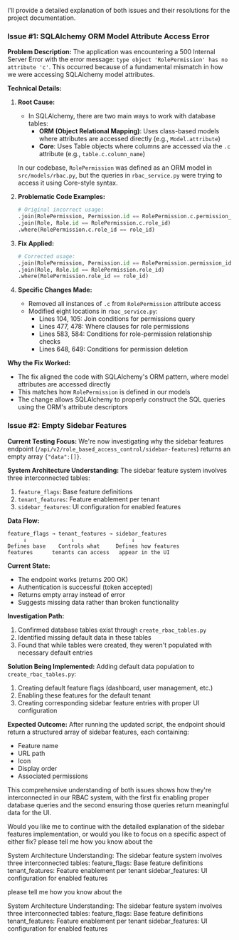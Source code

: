 I'll provide a detailed explanation of both issues and their resolutions for the project documentation.

### Issue #1: SQLAlchemy ORM Model Attribute Access Error

**Problem Description:**
The application was encountering a 500 Internal Server Error with the error message: `type object 'RolePermission' has no attribute 'c'`. This occurred because of a fundamental mismatch in how we were accessing SQLAlchemy model attributes.

**Technical Details:**

1. **Root Cause:**

   - In SQLAlchemy, there are two main ways to work with database tables:
     - **ORM (Object Relational Mapping)**: Uses class-based models where attributes are accessed directly (e.g., `Model.attribute`)
     - **Core**: Uses Table objects where columns are accessed via the `.c` attribute (e.g., `table.c.column_name`)

   In our codebase, `RolePermission` was defined as an ORM model in `src/models/rbac.py`, but the queries in `rbac_service.py` were trying to access it using Core-style syntax.

2. **Problematic Code Examples:**

   ```python
   # Original incorrect usage:
   .join(RolePermission, Permission.id == RolePermission.c.permission_id)
   .join(Role, Role.id == RolePermission.c.role_id)
   .where(RolePermission.c.role_id == role_id)
   ```

3. **Fix Applied:**

   ```python
   # Corrected usage:
   .join(RolePermission, Permission.id == RolePermission.permission_id)
   .join(Role, Role.id == RolePermission.role_id)
   .where(RolePermission.role_id == role_id)
   ```

4. **Specific Changes Made:**
   - Removed all instances of `.c` from `RolePermission` attribute access
   - Modified eight locations in `rbac_service.py`:
     - Lines 104, 105: Join conditions for permissions query
     - Lines 477, 478: Where clauses for role permissions
     - Lines 583, 584: Conditions for role-permission relationship checks
     - Lines 648, 649: Conditions for permission deletion

**Why the Fix Worked:**

- The fix aligned the code with SQLAlchemy's ORM pattern, where model attributes are accessed directly
- This matches how `RolePermission` is defined in our models
- The change allows SQLAlchemy to properly construct the SQL queries using the ORM's attribute descriptors

### Issue #2: Empty Sidebar Features

**Current Testing Focus:**
We're now investigating why the sidebar features endpoint (`/api/v2/role_based_access_control/sidebar-features`) returns an empty array `{"data":[]}`.

**System Architecture Understanding:**
The sidebar feature system involves three interconnected tables:

1. `feature_flags`: Base feature definitions
2. `tenant_features`: Feature enablement per tenant
3. `sidebar_features`: UI configuration for enabled features

**Data Flow:**

```
feature_flags → tenant_features → sidebar_features
     ↓              ↓                  ↓
Defines base    Controls what     Defines how features
features      tenants can access   appear in the UI
```

**Current State:**

- The endpoint works (returns 200 OK)
- Authentication is successful (token accepted)
- Returns empty array instead of error
- Suggests missing data rather than broken functionality

**Investigation Path:**

1. Confirmed database tables exist through `create_rbac_tables.py`
2. Identified missing default data in these tables
3. Found that while tables were created, they weren't populated with necessary default entries

**Solution Being Implemented:**
Adding default data population to `create_rbac_tables.py`:

1. Creating default feature flags (dashboard, user management, etc.)
2. Enabling these features for the default tenant
3. Creating corresponding sidebar feature entries with proper UI configuration

**Expected Outcome:**
After running the updated script, the endpoint should return a structured array of sidebar features, each containing:

- Feature name
- URL path
- Icon
- Display order
- Associated permissions

This comprehensive understanding of both issues shows how they're interconnected in our RBAC system, with the first fix enabling proper database queries and the second ensuring those queries return meaningful data for the UI.

Would you like me to continue with the detailed explanation of the sidebar features implementation, or would you like to focus on a specific aspect of either fix?
please tell me how you know about the

System Architecture Understanding:
The sidebar feature system involves three interconnected tables:
feature_flags: Base feature definitions
tenant_features: Feature enablement per tenant
sidebar_features: UI configuration for enabled features

please tell me how you know about the

System Architecture Understanding:
The sidebar feature system involves three interconnected tables:
feature_flags: Base feature definitions
tenant_features: Feature enablement per tenant
sidebar_features: UI configuration for enabled features
